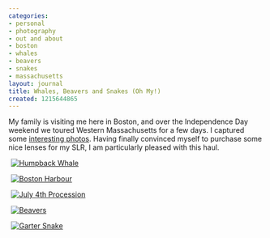 ```yaml
---
categories:
- personal
- photography
- out and about
- boston
- whales
- beavers
- snakes
- massachusetts
layout: journal
title: Whales, Beavers and Snakes (Oh My!)
created: 1215644865
---
```

My family is visiting me here in Boston, and over the Independence Day weekend we toured Western Massachusetts for a few days. I captured some <a href="http://www.flickr.com/photos/mjhutchinson/sets/72157606076531267/">interesting photos</a>. Having finally convinced myself to purchase some nice lenses for my SLR, I am particularly pleased with this haul.

<a href="http://www.flickr.com/photos/mjhutchinson/2653156659/" title="Humpback Whale by Michael Hutchinson, on Flickr"><img src="http://farm4.static.flickr.com/3155/2653156659_1cbcb1db8f.jpg" alt="Humpback Whale" style="display:block;margin-left:auto;margin-right:auto;max-width:98%;" /></a>
<!--break-->
<a href="http://www.flickr.com/photos/mjhutchinson/2654057434/" title="Boston Harbour by Michael Hutchinson, on Flickr"><img src="http://farm4.static.flickr.com/3088/2654057434_334f68cee3.jpg"  alt="Boston Harbour" style="display:block;margin-left:auto;margin-right:auto;max-width:98%;" /></a>

<a href="http://www.flickr.com/photos/mjhutchinson/2653189095/" title="July 4th Procession by Michael Hutchinson, on Flickr"><img src="http://farm4.static.flickr.com/3017/2653189095_3702ebf38d.jpg" alt="July 4th Procession" style="display:block;margin-left:auto;margin-right:auto;max-width:98%;" /></a>

<a href="http://www.flickr.com/photos/mjhutchinson/2654014074/" title="Beavers by Michael Hutchinson, on Flickr"><img src="http://farm4.static.flickr.com/3090/2654014074_d11ee0192e.jpg" alt="Beavers" style="display:block;margin-left:auto;margin-right:auto;max-width:98%;" /></a>

<a href="http://www.flickr.com/photos/mjhutchinson/2653189395/" title="Garter Snake by Michael Hutchinson, on Flickr"><img src="http://farm4.static.flickr.com/3056/2653189395_ec6e827fb1.jpg" alt="Garter Snake"  style="display:block;margin-left:auto;margin-right:auto;max-width:98%;"/></a>
